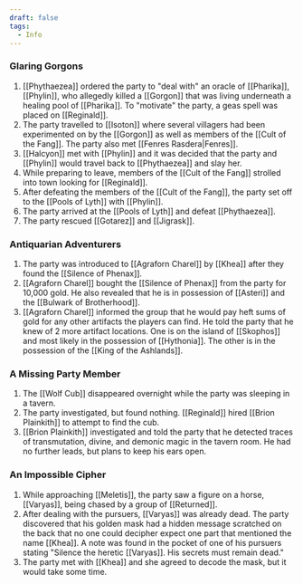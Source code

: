 ```yaml
---
draft: false
tags:
  - Info
---
```

### Glaring Gorgons

1. [[Phythaezea]] ordered the party to "deal with" an oracle of [[Pharika]], [[Phylin]], who allegedly killed a [[Gorgon]] that was living underneath a healing pool of [[Pharika]]. To "motivate" the party, a geas spell was placed on [[Reginald]].
2. The party travelled to [[Isoton]] where several villagers had been experimented on by the [[Gorgon]] as well as members of the [[Cult of the Fang]]. The party also met [[Fenres Rasdera|Fenres]].
3. [[Halcyon]] met with [[Phylin]] and it was decided that the party and [[Phylin]] would travel back to [[Phythaezea]] and slay her.
4. While preparing to leave, members of the [[Cult of the Fang]] strolled into town looking for [[Reginald]]. 
5. After defeating the members of the [[Cult of the Fang]], the party set off to the [[Pools of Lyth]] with [[Phylin]]. 
6. The party arrived at the [[Pools of Lyth]] and defeat [[Phythaezea]]. 
7. The party rescued [[Gotarez]] and [[Jigrask]]. 

### Antiquarian Adventurers

1. The party was introduced to [[Agraforn Charel]] by [[Khea]] after they found the [[Silence of Phenax]].
2. [[Agraforn Charel]] bought the [[Silence of Phenax]] from the party for 10,000 gold. He also revealed that he is in possession of [[Asteri]] and the [[Bulwark of Brotherhood]]. 
3. [[Agraforn Charel]] informed the group that he would pay heft sums of gold for any other artifacts the players can find. He told the party that he knew of 2 more artifact locations. One is on the island of [[Skophos]] and most likely in the possession of [[Hythonia]]. The other is in the possession of the [[King of the Ashlands]]. 

### A Missing Party Member

1. The [[Wolf Cub]] disappeared overnight while the party was sleeping in a tavern. 
2. The party investigated, but found nothing. [[Reginald]] hired [[Brion Plainkith]] to attempt to find the cub.
3. [[Brion Plainkith]] investigated and told the party that he detected traces of transmutation, divine, and demonic magic in the tavern room. He had no further leads, but plans to keep his ears open. 

### An Impossible Cipher

1. While approaching [[Meletis]], the party saw a figure on a horse, [[Varyas]], being chased by a group of [[Returned]]. 
2. After dealing with the pursuers, [[Varyas]] was already dead. The party discovered that his golden mask had a hidden message scratched on the back that no one could decipher expect one part that mentioned the name [[Khea]]. A note was found in the pocket of one of his pursuers stating "Silence the heretic [[Varyas]]. His secrets must remain dead." 
3. The party met with [[Khea]] and she agreed to decode the mask, but it would take some time. 

